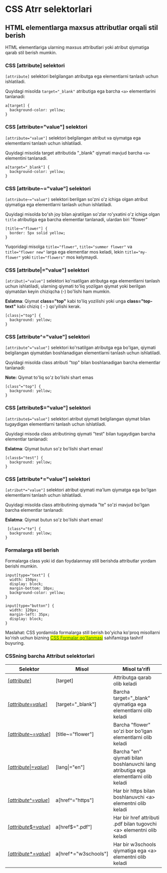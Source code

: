# CSS Atrr selektorlari

## HTML elementlarga maxsus attributlar orqali stil berish <a href="#html-elementlarga-maxsus-attributlar-bilan-stil-berish" id="html-elementlarga-maxsus-attributlar-bilan-stil-berish"></a>

HTML elementlariga ularning maxsus attributlari yoki atribut qiymatiga qarab stil berish mumkin.

### CSS \[attribute] selektori <a href="#css-attribute-selektor" id="css-attribute-selektor"></a>

`[attribute]` selektori belgilangan atributga ega elementlarni tanlash uchun ishlatiladi.

Quyidagi misolda `target="_blank"` atributiga ega barcha `<a>` elementlarini tanlanadi:

```
a[target] {
  background-color: yellow;
}
```

### CSS \[attribute="value"] selektori <a href="#css-attributevalue-selektor" id="css-attributevalue-selektor"></a>

`[attribute="value"]` selektori belgilangan atribut va qiymatga ega elementlarni tanlash uchun ishlatiladi.

Quyidagi misolda target attributida "\_blank" qiymati  mavjud barcha  `<a>` elementini tanlanadi.

```
a[target="_blank"] {
  background-color: yellow;
}
```

### CSS \[attribute\~="value"] selektori <a href="#css-attribute-value-selector" id="css-attribute-value-selector"></a>

`[attribute~="value"]` selektori berilgan so'zni o'z ichiga olgan atribut qiymatiga ega elementlarni tanlash uchun ishlatiladi.

Quyidagi misolda bo'sh joy bilan ajratilgan so'zlar ro'yxatini o'z ichiga olgan `title` atributiga ega barcha elementlar tanlanadi, ulardan biri "flower"

```
[title~="flower"] {
  border: 5px solid yellow;
}
```

Yuqoridagi misolga `title="flower"`, `title="summer flower"` va `title="flower new"` larga ega elementlar mos keladi, lekin `title="my-flower"` yoki `title="flowers"` mos kelymaydi.

### CSS \[attribute|="value"] selektori <a href="#css-attributevalue-selector" id="css-attributevalue-selector"></a>

`[atribut|="value"]` selektori ko'rsatilgan atributga ega elementlarni tanlash uchun ishlatiladi, ularning qiymati to'liq yozilgan qiymat yoki berilgan qiymatdan keyin chiziqcha (-) bo'lishi ham mumkin.

**Eslatma**: Qiymat **class="top"** kabi to'liq yozilishi yoki unga **class="top-text"** kabi chiziq ( - ) qo'yilishi kerak.

```
[class|="top"] {
  background: yellow;
}
```

### CSS \[attribute^="value"] selektori <a href="#css-attributevalue-selector-2" id="css-attributevalue-selector-2"></a>

`[attribute^="value"]` selektori ko'rsatilgan atributga ega bo'lgan, qiymati belgilangan qiymatdan boshlanadigan elementlarni tanlash uchun ishlatiladi.

Quyidagi misolda class atributi "top" bilan boshlanadigan barcha elementlar tanlanadi:

**Note:** Qiymat to'liq so'z bo'lishi shart emas

```
[class^="top"] {
  background: yellow;
}
```

### CSS \[attribute$="value"] selektori

`[attribute$="value"]` selektori atribut qiymati belgilangan qiymat bilan tugaydigan elementlarni tanlash uchun ishlatiladi.

Quyidagi misoda class atributining qiymati "test" bilan tugaydigan barcha elementlar tanlanadi:

**Eslatma**: Qiymat butun so'z bo'lishi shart emas!

```
[class$="test"] {
  background: yellow;
}
```

### CSS \[attribute\*="value"] selektori <a href="#css-attributevalue-selector-3" id="css-attributevalue-selector-3"></a>

`[atribut*="value"]` selektori atribut qiymati ma'lum qiymatga ega bo'lgan elementlarni tanlash uchun ishlatiladi.

Quyidagi misolda class attributining qiymada "te" so'zi mavjud bo'lgan barcha elementlar tanlanadi:

**Eslatma**: Qiymat butun so'z bo'lishi shart emas!

```
 [class*="te"] {
  background: yellow;
}
```

### Formalarga stil berish <a href="#formalarga-stil-berish" id="formalarga-stil-berish"></a>

Formalarga class yoki id dan foydalanmay still berishda attributlar yordam berishi mumkin.

```
input[type="text"] {
  width: 150px;
  display: block;
  margin-bottom: 10px;
  background-color: yellow;
}

input[type="button"] {
  width: 120px;
  margin-left: 35px;
  display: block;
}
```

Maslahat: CSS yordamida formalarga still berish bo'yicha ko'proq misollarni ko'rish uchun bizning [<mark style="color:green;">CSS Formalar qo'llanmasi</mark>](css-formalar.md) sahifamizga tashrif buyuring.

### CSSning barcha Attribut selektorlari <a href="#barcha-css-attribut-selektorlar" id="barcha-css-attribut-selektorlar"></a>

| Selektor                                                                                          | Misol                  | Misol ta'rifi                                                                       |
| ------------------------------------------------------------------------------------------------- | ---------------------- | ----------------------------------------------------------------------------------- |
| [\[_attribute_\]](https://www.w3schools.com/cssref/sel\_attribute.asp)                            | \[target]              | Attributga qarab olib keladi                                                        |
| [\[_attribute_=_value_\]](https://www.w3schools.com/cssref/sel\_attribute\_value.asp)             | \[target="\_blank"]    | Barcha target="\_blank" qiymatiga ega elementlarni olib keladi                      |
| [\[_attribute_\~=_value_\]](https://www.w3schools.com/cssref/sel\_attribute\_value\_contains.asp) | \[title\~="flower"]    | Barcha "flower" so'zi bor bo'lgan elementlarni olib keladi                          |
| [\[_attribute_\|=_value_\]](https://www.w3schools.com/cssref/sel\_attribute\_value\_lang.asp)     | \[lang\|="en"]         | Barcha "en" qiymati bilan boshlanuvchi lang atributiga ega elementlarni olib keladi |
| [\[_attribute_^=_value_\]](https://www.w3schools.com/cssref/sel\_attr\_begin.asp)                 | a\[href^="https"]      | Har bir https bilan boshlanuvchi \<a> elementni olib keladi                         |
| [\[_attribute_$=_value_\]](https://www.w3schools.com/cssref/sel\_attr\_end.asp)                   | a\[href$=".pdf"]       | Har bir href attributi .pdf bilan tugovchi \<a> elementni olib keladi               |
| [\[_attribute_\*=_value_\]](https://www.w3schools.com/cssref/sel\_attr\_contain.asp)              | a\[href\*="w3schools"] | Har bir w3schools qiymatiga ega \<a> elementni olib keladi                          |

